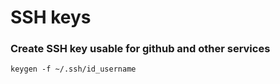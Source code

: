 # SSH keys 

### Create SSH key usable for github and other services

```keygen -f ~/.ssh/id_username```




